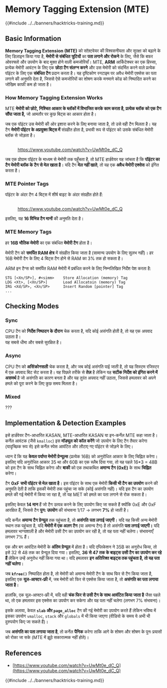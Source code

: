 # Memory Tagging Extension (MTE)

{{#include ../../banners/hacktricks-training.md}}

## Basic Information

**Memory Tagging Extension (MTE)** को सॉफ़्टवेयर की विश्वसनीयता और सुरक्षा को बढ़ाने के लिए डिज़ाइन किया गया है, **मेमोरी से संबंधित त्रुटियों** का **पता लगाने और रोकने** के लिए, जैसे कि बफर ओवरफ्लो और उपयोग के बाद मुक्त होने वाली कमजोरियाँ। MTE, **ARM** आर्किटेक्चर का एक हिस्सा, प्रत्येक मेमोरी आवंटन के लिए एक **छोटा टैग संलग्न करने** और उस मेमोरी को संदर्भित करने वाले प्रत्येक पॉइंटर के लिए एक **संबंधित टैग** प्रदान करता है। यह दृष्टिकोण रनटाइम पर अवैध मेमोरी एक्सेस का पता लगाने की अनुमति देता है, जिससे ऐसे कमजोरियों का शोषण करके मनमाने कोड को निष्पादित करने का जोखिम काफी कम हो जाता है।

### **How Memory Tagging Extension Works**

MTE **मेमोरी को छोटे, निश्चित आकार के ब्लॉकों में विभाजित करके काम करता है, प्रत्येक ब्लॉक को एक टैग सौंपा जाता है,** जो आमतौर पर कुछ बिट्स का आकार होता है।

जब एक पॉइंटर उस मेमोरी की ओर इशारा करने के लिए बनाया जाता है, तो उसे वही टैग मिलता है। यह टैग **मेमोरी पॉइंटर के अप्रयुक्त बिट्स में** संग्रहीत होता है, प्रभावी रूप से पॉइंटर को उसके संबंधित मेमोरी ब्लॉक से जोड़ता है।

<figure><img src="../../images/image (1202).png" alt=""><figcaption><p><a href="https://www.youtube.com/watch?v=UwMt0e_dC_Q">https://www.youtube.com/watch?v=UwMt0e_dC_Q</a></p></figcaption></figure>

जब एक प्रोग्राम पॉइंटर के माध्यम से मेमोरी तक पहुँचता है, तो MTE हार्डवेयर यह जांचता है कि **पॉइंटर का टैग मेमोरी ब्लॉक के टैग से मेल खाता है**। यदि टैग **मेल नहीं खाते**, तो यह एक **अवैध मेमोरी एक्सेस** को इंगित करता है।

### MTE Pointer Tags

पॉइंटर के अंदर टैग 4 बिट्स में शीर्ष बाइट के अंदर संग्रहीत होते हैं:

<figure><img src="../../images/image (1203).png" alt=""><figcaption><p><a href="https://www.youtube.com/watch?v=UwMt0e_dC_Q">https://www.youtube.com/watch?v=UwMt0e_dC_Q</a></p></figcaption></figure>

इसलिए, यह **16 विभिन्न टैग मानों** की अनुमति देता है।

### MTE Memory Tags

हर **16B भौतिक मेमोरी** का एक संबंधित **मेमोरी टैग** होता है।

मेमोरी टैग को **समर्पित RAM क्षेत्र** में संग्रहीत किया जाता है (सामान्य उपयोग के लिए सुलभ नहीं)। हर 16B मेमोरी टैग के लिए 4 बिट्स टैग होने से RAM का 3% तक हो सकता है।

ARM इन टैग्स को समर्पित RAM मेमोरी में प्रबंधित करने के लिए निम्नलिखित निर्देश पेश करता है:
```
STG [<Xn/SP>], #<simm>    Store Allocation (memory) Tag
LDG <Xt>, [<Xn/SP>]       Load Allocatoin (memory) Tag
IRG <Xd/SP>, <Xn/SP>      Insert Random [pointer] Tag
...
```
## Checking Modes

### Sync

CPU टैग को **निर्देश निष्पादन के दौरान** चेक करता है, यदि कोई असंगति होती है, तो यह एक अपवाद उठाता है।\
यह सबसे धीमा और सबसे सुरक्षित है।

### Async

CPU टैग को **असिंक्रोनसली** चेक करता है, और जब कोई असंगति पाई जाती है, तो यह सिस्टम रजिस्टर में एक अपवाद बिट सेट करता है। यह पिछले तरीके से **तेज़** है लेकिन यह **सटीक निर्देश को इंगित करने में असमर्थ** है जो असंगति का कारण बनता है और यह तुरंत अपवाद नहीं उठाता, जिससे हमलावर को अपने हमले को पूरा करने के लिए कुछ समय मिलता है।

### Mixed

???

## Implementation & Detection Examples

इसे हार्डवेयर टैग-आधारित KASAN, MTE-आधारित KASAN या इन-कर्नेल MTE कहा जाता है।\
कर्नेल आवंटक (जैसे `kmalloc`) इस **मॉड्यूल को कॉल करेंगे** जो उपयोग के लिए टैग तैयार करेगा (यादृच्छिक रूप से) इसे कर्नेल स्पेस आवंटित और लौटाए गए पॉइंटर से जोड़ने के लिए।

ध्यान दें कि यह **केवल पर्याप्त मेमोरी ग्रेन्यूल्स** (प्रत्येक 16B) को अनुरोधित आकार के लिए चिह्नित करेगा। इसलिए यदि अनुरोधित आकार 35 था और 60B का एक स्लैब दिया गया, तो यह पहले 16\*3 = 48B को इस टैग के साथ चिह्नित करेगा और **बाकी** को एक तथाकथित **अमान्य टैग (0xE)** के साथ **चिह्नित** करेगा।

टैग **0xF** **सभी पॉइंटर से मेल खाता है**। इस पॉइंटर के साथ एक मेमोरी **किसी भी टैग का उपयोग** करने की अनुमति देती है ताकि इसकी मेमोरी तक पहुंचा जा सके (कोई असंगति नहीं)। यदि इस टैग का उपयोग हमले की गई मेमोरी में किया जा रहा है, तो यह MET को हमले का पता लगाने से रोक सकता है।

इसलिए केवल **14 मान** हैं जो टैग उत्पन्न करने के लिए उपयोग किए जा सकते हैं क्योंकि 0xE और 0xF आरक्षित हैं, जिससे टैग **पुन: उपयोग** की संभावना 1/17 -> लगभग **7%** हो जाती है।

यदि कर्नेल **अमान्य टैग ग्रेन्यूल** तक पहुंचता है, तो **असंगति** **पता लगाई जाएगी**। यदि यह किसी अन्य मेमोरी स्थान तक पहुंचता है, यदि **मेमोरी में एक अलग टैग** (या अमान्य टैग) है तो असंगति **पता लगाई जाएगी।** यदि हमलावर भाग्यशाली है और मेमोरी उसी टैग का उपयोग कर रही है, तो यह पता नहीं चलेगा। संभावनाएँ लगभग 7% हैं।

एक और बग आवंटित मेमोरी के **अंतिम ग्रेन्यूल** में होता है। यदि एप्लिकेशन ने 35B का अनुरोध किया, तो इसे 32 से 48 तक का ग्रेन्यूल दिया गया। इसलिए, **36 से 47 तक के बाइट्स उसी टैग का उपयोग कर रहे हैं** लेकिन उन्हें अनुरोध नहीं किया गया था। यदि हमलावर **इन अतिरिक्त बाइट्स तक पहुंचता है, तो यह पता नहीं चलेगा**।

जब **`kfree()`** निष्पादित होता है, तो मेमोरी को अमान्य मेमोरी टैग के साथ फिर से टैग किया जाता है, इसलिए एक **यूज़-आफ्टर-फ्री** में, जब मेमोरी को फिर से एक्सेस किया जाता है, तो **असंगति का पता लगाया जाता है**।

हालांकि, एक यूज़-आफ्टर-फ्री में, यदि वही **चंक फिर से उसी टैग के साथ आवंटित किया जाता है** जैसा पहले था, तो एक हमलावर इस एक्सेस का उपयोग कर सकेगा और यह पता नहीं चलेगा (लगभग 7% संभावना)।

इसके अलावा, केवल **`slab` और `page_alloc`** टैग की गई मेमोरी का उपयोग करते हैं लेकिन भविष्य में इसका उपयोग `vmalloc`, `stack` और `globals` में भी किया जाएगा (वीडियो के समय ये अभी भी दुरुपयोग किए जा सकते हैं)।

जब **असंगति का पता लगाया जाता है**, तो कर्नेल **पैनिक** करेगा ताकि आगे के शोषण और शोषण के पुनः प्रयासों को रोका जा सके (MTE में झूठे सकारात्मक नहीं होते)।

## References

- [https://www.youtube.com/watch?v=UwMt0e_dC_Q](https://www.youtube.com/watch?v=UwMt0e_dC_Q)

{{#include ../../banners/hacktricks-training.md}}
